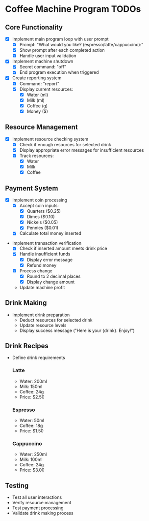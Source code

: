 # Coffee Machine Program TODOs

## Core Functionality
- [x] Implement main program loop with user prompt
  - [x] Prompt: "What would you like? (espresso/latte/cappuccino):"
  - [x] Show prompt after each completed action
  - [x] Handle user input validation

- [x] Implement machine shutdown
  - [x] Secret command: "off"
  - [x] End program execution when triggered

- [x] Create reporting system
  - [x] Command: "report"
  - [x] Display current resources:
    - [x] Water (ml)
    - [x] Milk (ml)
    - [x] Coffee (g)
    - [x] Money ($)

## Resource Management
- [x] Implement resource checking system
  - [x] Check if enough resources for selected drink
  - [x] Display appropriate error messages for insufficient resources
  - [x] Track resources:
    - [x] Water
    - [x] Milk
    - [x] Coffee

## Payment System
- [x] Implement coin processing
  - [x] Accept coin inputs:
    - [x] Quarters ($0.25)
    - [x] Dimes ($0.10)
    - [x] Nickels ($0.05)
    - [x] Pennies ($0.01)
  - [x] Calculate total money inserted

- Implement transaction verification
  - [x] Check if inserted amount meets drink price
  - [x] Handle insufficient funds
    - [x] Display error message
    - [x] Refund money
  - [x] Process change
    - [x] Round to 2 decimal places
    - [x] Display change amount
  - Update machine profit

## Drink Making
- Implement drink preparation
  - Deduct resources for selected drink
  - Update resource levels
  - Display success message ("Here is your {drink}. Enjoy!")

## Drink Recipes
- Define drink requirements
  ### Latte
  - Water: 200ml
  - Milk: 150ml
  - Coffee: 24g
  - Price: $2.50

  ### Espresso
  - Water: 50ml
  - Coffee: 18g
  - Price: $1.50

  ### Cappuccino
  - Water: 250ml
  - Milk: 100ml
  - Coffee: 24g
  - Price: $3.00

## Testing
- Test all user interactions
- Verify resource management
- Test payment processing
- Validate drink making process